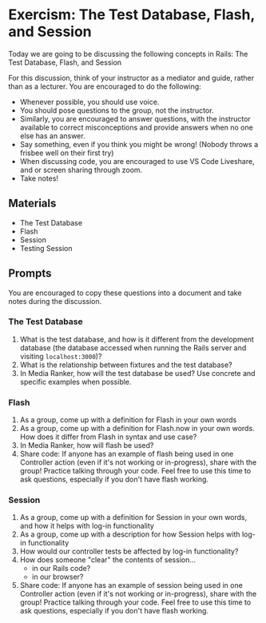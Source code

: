 # Exercism: The Test Database, Flash, and Session

Today we are going to be discussing the following concepts in Rails: The Test Database, Flash, and Session

For this discussion, think of your instructor as a mediator and guide, rather than as a lecturer. You are encouraged to do the following:

* Whenever possible, you should use voice.
* You should pose questions to the group, not the instructor.
* Similarly, you are encouraged to answer questions, with the instructor available to correct misconceptions and provide answers when no one else has an answer.
* Say something, even if you think you might be wrong! (Nobody throws a frisbee well on their first try)
* When discussing code, you are encouraged to use VS Code Liveshare, and or screen sharing through zoom.
* Take notes!

## Materials
* The Test Database
* Flash
* Session
* Testing Session

## Prompts
You are encouraged to copy these questions into a document and take notes during the discussion.

### The Test Database

1. What is the test database, and how is it different from the development database (the database accessed when running the Rails server and visiting `localhost:3000`)?
1. What is the relationship between fixtures and the test database?
1. In Media Ranker, how will the test database be used? Use concrete and specific examples when possible.

### Flash

1. As a group, come up with a definition for Flash in your own words
1. As a group, come up with a definition for Flash.now in your own words. How does it differ from Flash in syntax and use case?
1. In Media Ranker, how will flash be used?
1. Share code: If anyone has an example of flash being used in one Controller action (even if it's not working or in-progress), share with the group! Practice talking through your code. Feel free to use this time to ask questions, especially if you don't have flash working.

### Session

1. As a group, come up with a definition for Session in your own words, and how it helps with log-in functionality
1. As a group, come up with a description for how Session helps with log-in functionality
1. How would our controller tests be affected by log-in functionality?
1. How does someone "clear" the contents of session...
    - in our Rails code?
    - in our browser?
1. Share code: If anyone has an example of session being used in one Controller action (even if it's not working or in-progress), share with the group! Practice talking through your code. Feel free to use this time to ask questions, especially if you don't have flash working.
